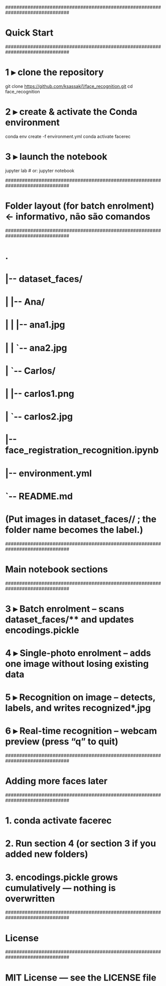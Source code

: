 ###############################################################################
# Quick Start
###############################################################################

# 1 ▸ clone the repository
git clone https://github.com/ksassaki1/face_recognition.git
cd face_recognition

# 2 ▸ create & activate the Conda environment
conda env create -f environment.yml
conda activate facerec

# 3 ▸ launch the notebook
jupyter lab      # or: jupyter notebook



###############################################################################
# Folder layout (for batch enrolment)          ← informativo, **não** são comandos
###############################################################################
# .
# |-- dataset_faces/
# |   |-- Ana/
# |   |   |-- ana1.jpg
# |   |   `-- ana2.jpg
# |   `-- Carlos/
# |       |-- carlos1.png
# |       `-- carlos2.jpg
# |-- face_registration_recognition.ipynb
# |-- environment.yml
# `-- README.md
#
# (Put images in dataset_faces/<PersonName>/ ; the folder name becomes the label.)

###############################################################################
# Main notebook sections
###############################################################################
# 3 ▸ Batch enrolment            – scans dataset_faces/** and updates encodings.pickle
# 4 ▸ Single-photo enrolment     – adds one image without losing existing data
# 5 ▸ Recognition on image       – detects, labels, and writes recognized*.jpg
# 6 ▸ Real-time recognition      – webcam preview (press “q” to quit)

###############################################################################
# Adding more faces later
###############################################################################
# 1. conda activate facerec
# 2. Run section 4 (or section 3 if you added new folders)
# 3. encodings.pickle grows cumulatively — nothing is overwritten

###############################################################################
# License
###############################################################################
# MIT License — see the LICENSE file


